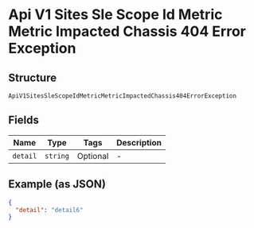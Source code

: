
# Api V1 Sites Sle Scope Id Metric Metric Impacted Chassis 404 Error Exception

## Structure

`ApiV1SitesSleScopeIdMetricMetricImpactedChassis404ErrorException`

## Fields

| Name | Type | Tags | Description |
|  --- | --- | --- | --- |
| `detail` | `string` | Optional | - |

## Example (as JSON)

```json
{
  "detail": "detail6"
}
```


